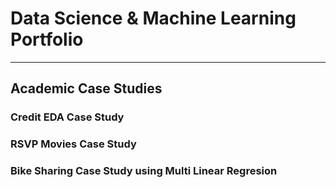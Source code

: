 # Data Science & Machine Learning Portfolio
---
## Academic Case Studies

### Credit EDA Case Study
### RSVP Movies Case Study
### Bike Sharing Case Study using Multi Linear Regresion
